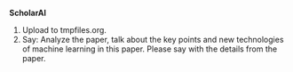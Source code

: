 **ScholarAI**

1. Upload to tmpfiles.org.
2. Say: Analyze the paper, talk about the key points and new technologies of machine learning in this paper. Please say with the details from the paper.
